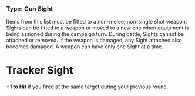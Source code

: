 ### Type: Gun Sight

Items from this list must be fitted to a non-melee, non-single shot weapon. Sights can be fitted to a weapon or moved to a new one when equipment is being assigned during the campaign turn. During battle, Sights cannot be attached or removed. If the weapon is damaged, any Sight attached also becomes damaged. A weapon can have only one Sight at a time.
# Tracker Sight

**+1 to Hit** if you fired at the same target during your previous round.
